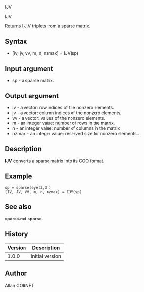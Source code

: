 



IJV


IJV

Returns I,J,V triplets from a sparse matrix.

## Syntax

- [iv, jv, vv, m, n, nzmax] = IJV(sp)

## Input argument

 - sp - a sparse matrix.

## Output argument

 - iv - a vector: row indices of the nonzero elements.
 - jv - a vector: column indices of the nonzero elements.
 - vv - a vector: values of the nonzero elements.
 - m - an integer value: number of rows in the matrix.
 - n - an integer value: number of columns in the matrix.
 - nzmax - an integer value: reserved size for nonzero elements..

## Description


  <p><b>IJV</b> converts a sparse matrix into its COO format.</p>


## Example

```Nelson
sp = sparse(eye(3,3))
[IV, JV, VV, m, n, nzmax] = IJV(sp)
```

## See also

sparse.md sparse.
## History

|Version|Description|
|------|------|
|1.0.0|initial version|


## Author

Allan CORNET



